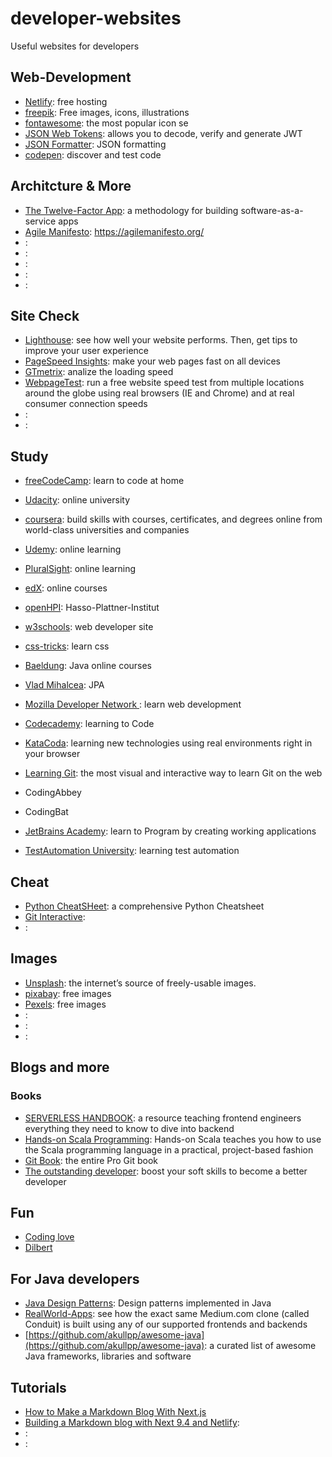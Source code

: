 # developer-websites
Useful websites for developers

## Web-Development

- [Netlify](netlify.com): free hosting
- [freepik](freepik.com): Free images, icons, illustrations
- [fontawesome](fontawesome.com): the most popular icon se
- [JSON Web Tokens](https://jwt.io/): allows you to decode, verify and generate JWT
- [JSON Formatter](https://jsonformatter.org/): JSON formatting
- [codepen](https://codepen.io/): discover and test code

## Architcture & More

- [The Twelve-Factor App](https://12factor.net/):  a methodology for building software-as-a-service apps
- [Agile Manifesto](https://agilemanifesto.org/): https://agilemanifesto.org/
- []():
- []():
- []():
- []():
- []():

## Site Check

- [Lighthouse](https://web.dev/measure/): see how well your website performs. Then, get tips to improve your user experience 
- [PageSpeed Insights](https://developers.google.com/speed/pagespeed/insights): make your web pages fast on all devices
- [GTmetrix](gtmetrix.com): analize the loading speed
- [WebpageTest](https://www.webpagetest.org/): run a free website speed test from multiple locations around the globe using real browsers (IE and Chrome) and at real consumer connection speeds
- []():
- []():

## Study

- [freeCodeCamp](https://www.freecodecamp.org/): learn to code at home
- [Udacity](https://www.udacity.com/): online university
- [coursera](https://www.coursera.org/): build skills with courses, certificates, and degrees online from world-class universities and companies
- [Udemy](https://www.udemy.com/): online learning
- [PluralSight](https://www.pluralsight.com/): online learning
- [edX](https://www.edx.org/): online courses
- [openHPI](https://open.hpi.de/): Hasso-Plattner-Institut
- [w3schools](https://www.w3schools.com/): web developer site
- [css-tricks](https://css-tricks.com/): learn css
- [Baeldung](https://www.baeldung.com/): Java online courses
- [Vlad Mihalcea](https://vladmihalcea.com/): JPA
- [Mozilla Developer Network ](https://developer.mozilla.org/en-US/docs/Learn): learn web development
- [Codecademy](https://www.codecademy.com/): learning to Code
- [KataCoda](https://www.katacoda.com/): learning new technologies using real environments right in your browser
- [Learning Git](https://learngitbranching.js.org/): the most visual and interactive way to learn Git on the web

- CodingAbbey
- CodingBat
- [JetBrains Academy](https://www.jetbrains.com/academy/): learn to Program by creating working applications
- [TestAutomation University](https://testautomationu.applitools.com/): learning test automation

## Cheat 

- [Python CheatSHeet](https://github.com/gto76/python-cheatsheet): a comprehensive Python Cheatsheet
- [Git Interactive](https://ndpsoftware.com/git-cheatsheet.html):
- []():

## Images

- [Unsplash](https://unsplash.com/): the internet’s source of freely-usable images.
- [pixabay](https://pixabay.com/): free images 
- [Pexels](https://www.pexels.com/): free images
- []():
- []():
- []():

## Blogs and more

### Books

- [SERVERLESS HANDBOOK](https://serverlesshandbook.dev/): a resource teaching frontend engineers everything they need to know to dive into backend
- [Hands-on Scala Programming](https://www.handsonscala.com/): Hands-on Scala teaches you how to use the Scala programming language in a practical, project-based fashion
- [Git Book](https://git-scm.com/book/en/v2): the entire Pro Git book
- [The outstanding developer](https://theoutstanding.dev/): boost your soft skills to become a better developer

## Fun

- [Coding love](https://thecodinglove.com/)
- [Dilbert](https://dilbert.com/)

## For Java developers

- [Java Design Patterns](https://github.com/iluwatar/java-design-patterns): Design patterns implemented in Java
- [RealWorld-Apps](https://github.com/gothinkster/realworld): see how the exact same Medium.com clone (called Conduit) is built using any of our supported frontends and backends
- [https://github.com/akullpp/awesome-java](https://github.com/akullpp/awesome-java): a curated list of awesome Java frameworks, libraries and software

## Tutorials

- [How to Make a Markdown Blog With Next.js](https://dev.to/joserfelix/how-to-make-a-static-blog-with-next-js-2bd6)
- [Building a Markdown blog with Next 9.4 and Netlify](https://www.netlify.com/blog/2020/05/04/building-a-markdown-blog-with-next-9.4-and-netlify/):
- []():
- []():
